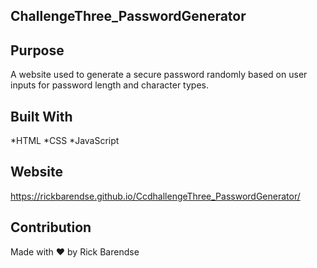 ## ChallengeThree_PasswordGenerator  ##

## Purpose
A website used to generate a secure password randomly based on user inputs for password length and character types.

## Built With
*HTML
*CSS
*JavaScript

## Website
https://rickbarendse.github.io/CcdhallengeThree_PasswordGenerator/


## Contribution
Made with ❤️ by Rick Barendse


